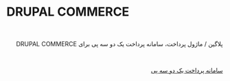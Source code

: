 # DRUPAL COMMERCE
<br>
<p dir="rtl">
پلاگین / ماژول پرداخت، سامانه پرداخت یک دو سه پی برای DRUPAL COMMERCE
</p>
<br>
<p dir="rtl">
<a href="https://123pay.ir">سامانه پرداخت یک دو سه پی</a>
</p>
